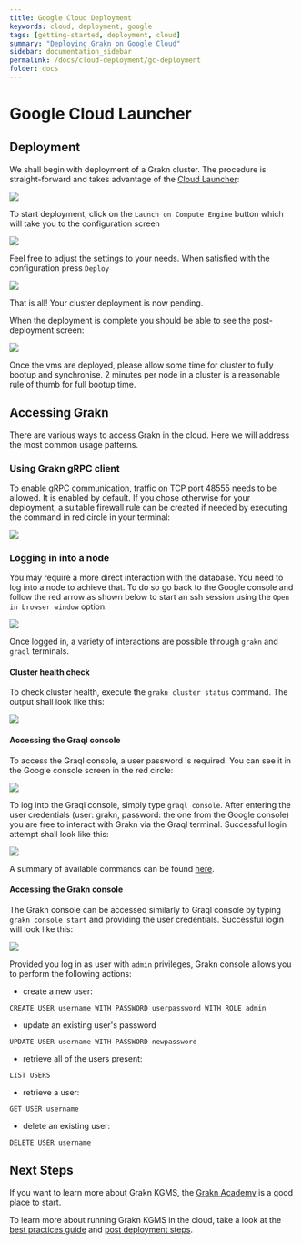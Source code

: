 ```yaml
---
title: Google Cloud Deployment
keywords: cloud, deployment, google
tags: [getting-started, deployment, cloud]
summary: "Deploying Grakn on Google Cloud"
sidebar: documentation_sidebar
permalink: /docs/cloud-deployment/gc-deployment
folder: docs
---
```


# Google Cloud Launcher

## Deployment
We shall begin with deployment of a Grakn cluster. The procedure is straight-forward and takes advantage of the
[Cloud Launcher](https://console.cloud.google.com/launcher/details/grakn-public/grakn-kgms-premium):

![](/images/gc-solution-listing.png)

To start deployment, click on the `Launch on Compute Engine` button which will take you to the configuration screen

![](/images/gc-deployment-options.png)

Feel free to adjust the settings to your needs. When satisfied with the configuration press `Deploy`

![](/images/gc-deployment-pending.png)

That is all! Your cluster deployment is now pending.

When the deployment is complete you should be able to see the post-deployment screen:

![](/images/gc-deployment-complete.png)

Once the vms are deployed, please allow some time for cluster to fully bootup and synchronise. 2 minutes per node in a cluster is a reasonable rule of thumb for full bootup time.

## Accessing Grakn
There are various ways to access Grakn in the cloud. Here we will address the most common usage patterns.

### Using Grakn gRPC client

To enable gRPC communication, traffic on TCP port 48555 needs to be allowed. It is enabled by default. If you chose otherwise for your deployment, a suitable firewall rule can be created if needed by executing the command in red circle in your terminal:

![](/images/gc-grpc-firewall-command.png)

### Logging in into a node
You may require a more direct interaction with the database. You need to log into a node to achieve that.
To do so go back to the Google console and follow the red arrow as shown below to start an ssh session using the `Open in browser window` option.

![](/images/gc-ssh-button.png)

Once logged in, a variety of interactions are possible through `grakn` and `graql` terminals.

#### Cluster health check
To check cluster health, execute the `grakn cluster status` command. The output shall look like this:

![](/images/gc-cluster-health.png)

#### Accessing the Graql console
To access the Graql console, a user password is required. You can see it in the Google console screen in the red circle:

![](/images/gc-user-password.png)

To log into the Graql console, simply type `graql console`. After entering the user credentials (user: grakn, password: the one from the Google console) you are free to interact with Grakn via the Graql terminal. Successful login attempt shall look like this:

![](/images/gc-graql-console.png)

A summary of available commands can be found [here](http://dev.grakn.ai/docs/get-started/graql-console).

#### Accessing the Grakn console
The Grakn console can be accessed similarly to Graql console by typing `grakn console start` and providing the user credentials. Successful login will look like this:

![](/images/gc-grakn-console.png)

Provided you log in as user with `admin` privileges, Grakn console allows you to perform the following actions:

* create a new user:

`CREATE USER username WITH PASSWORD userpassword WITH ROLE admin`

* update an existing user's password

`UPDATE USER username WITH PASSWORD newpassword`

* retrieve all of the users present:

`LIST USERS`

* retrieve a user:

`GET USER username`

* delete an existing user:

`DELETE USER username`


## Next Steps

If you want to learn more about Grakn KGMS, the [Grakn Academy](https://dev.grakn.ai/academy/) is a good place to start.

To learn more about running Grakn KGMS in the cloud, take a look at the [best practices guide](https://dev.grakn.ai/docs/cloud-deployment/best-practices)
and [post deployment steps](https://dev.grakn.ai/docs/cloud-deployment/post-deployment).
